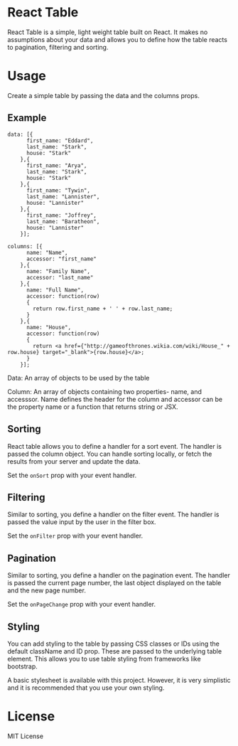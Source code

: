# React Table

React Table is a simple, light weight table built on React. It makes no assumptions about your data and allows you to define how the table reacts to pagination, filtering and sorting.

# Usage

Create a simple table by passing the data and the columns props.

## Example

~~~~ 
data: [{
      first_name: "Eddard",
      last_name: "Stark",
      house: "Stark"
    },{
      first_name: "Arya",
      last_name: "Stark",
      house: "Stark"
    },{
      first_name: "Tywin",
      last_name: "Lannister",
      house: "Lannister"
    },{
      first_name: "Joffrey",
      last_name: "Baratheon",
      house: "Lannister"
    }];

columns: [{
      name: "Name",
      accessor: "first_name"
    },{
      name: "Family Name",
      accessor: "last_name"
    },{
      name: "Full Name",
      accessor: function(row)
      {
        return row.first_name + ' ' + row.last_name;
      }
    },{
      name: "House",
      accessor: function(row)
      {
        return <a href={"http://gameofthrones.wikia.com/wiki/House_" + row.house} target="_blank">{row.house}</a>;
      }
    }];
~~~~~

Data: An array of objects to be used by the table

Column: An array of objects containing two properties- name, and accesssor. Name defines the header for the column and accessor can be the property name or a function that returns string or JSX.

## Sorting

React table allows you to define a handler for a sort event. The handler is passed the column object. You can handle sorting locally, or fetch the results from your server and update the data.

Set the `onSort` prop with your event handler.

## Filtering

Similar to sorting, you define a handler on the filter event. The handler is passed the value input by the user in the filter box.

Set the `onFilter` prop with your event handler.

## Pagination

Similar to sorting, you define a handler on the pagination event. The handler is passed the current page number, the last object displayed on the table and the new page number.

Set the `onPageChange` prop with your event handler.

## Styling

You can add styling to the table by passing CSS classes or IDs using the default className and ID prop. These are passed to the underlying table element. This allows you to use table styling from frameworks like bootstrap.

A basic stylesheet is available with this project. However, it is very simplistic and it is recommended that you use your own styling.

# License

MIT License